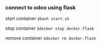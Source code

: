 ### connect to odoo using flask

start container
`$bash start.sh`

stop container
`$docker stop docker.flask`

remove container
`$docker rm docker.flask`

